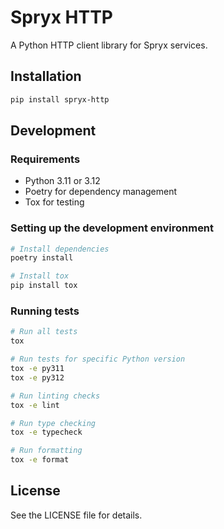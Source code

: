 # Spryx HTTP

A Python HTTP client library for Spryx services.

## Installation

```bash
pip install spryx-http
```

## Development

### Requirements

- Python 3.11 or 3.12
- Poetry for dependency management
- Tox for testing

### Setting up the development environment

```bash
# Install dependencies
poetry install

# Install tox
pip install tox
```

### Running tests

```bash
# Run all tests
tox

# Run tests for specific Python version
tox -e py311
tox -e py312

# Run linting checks
tox -e lint

# Run type checking
tox -e typecheck

# Run formatting
tox -e format
```

## License

See the LICENSE file for details. 